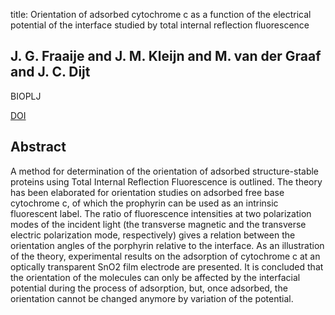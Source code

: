 title: Orientation of adsorbed cytochrome c as a function of the electrical potential of the interface studied by total internal reflection fluorescence

## J. G. Fraaije and J. M. Kleijn and M. van der Graaf and J. C. Dijt
BIOPLJ

<a href="https://doi.org/10.1016/S0006-3495(90)82616-3">DOI</a>

## Abstract
A method for determination of the orientation of adsorbed structure-stable proteins using Total Internal Reflection Fluorescence is outlined. The theory has been elaborated for orientation studies on adsorbed free base cytochrome c, of which the prophyrin can be used as an intrinsic fluorescent label. The ratio of fluorescence intensities at two polarization modes of the incident light (the transverse magnetic and the transverse electric polarization mode, respectively) gives a relation between the orientation angles of the porphyrin relative to the interface. As an illustration of the theory, experimental results on the adsorption of cytochrome c at an optically transparent SnO2 film electrode are presented. It is concluded that the orientation of the molecules can only be affected by the interfacial potential during the process of adsorption, but, once adsorbed, the orientation cannot be changed anymore by variation of the potential.

